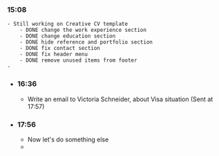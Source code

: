 ### 15:08
	- Still working on Creative CV template
		- DONE change the work experience section
		- DONE change education section
		- DONE hide reference and portfolio section
		- DONE fix contact section
		- DONE fix header menu
		- DONE remove unused items from footer
	-
- ### 16:36
	- Write an email to Victoria Schneider, about Visa situation (Sent at 17:57)
- ### 17:56
	- Now let's do something else
	-